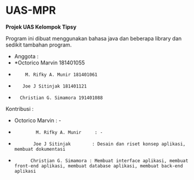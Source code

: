 # UAS-MPR
**Projek UAS Kelompok Tipsy**

Program ini dibuat menggunakan bahasa java dan beberapa library dan sedikit tambahan program.
* Anggota : 
* *Octorico Marvin 181401055
 *         M. Rifky A. Munir 181401061
  *        Joe J Sitinjak 181401121
   *       Christian G. Simamora 191401088

Kontribusi :  
* Octorico Marvin       : -
 *             M. Rifky A. Munir     : -
  *            Joe J Sitinjak        : Desain dan riset konsep aplikasi, membuat dokumentasi
   *           Christian G. Simamora : Membuat interface aplikasi, membuat front-end aplikasi, membuat database aplikasi, membuat back-end aplikasi
